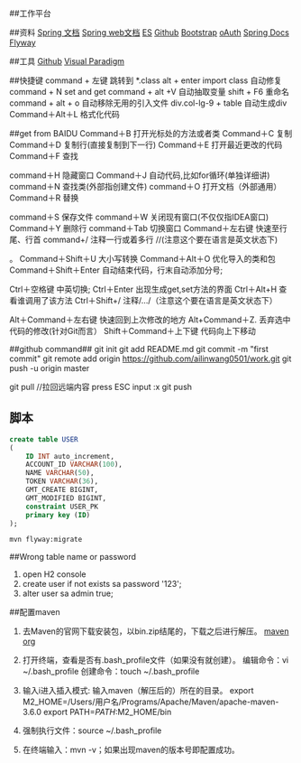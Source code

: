 ##工作平台

##资料
[Spring 文档](https://spring.io/guides)
[Spring web文档](https://spring.io/guides/gs/serving-web-content/)
[ES](https://elasticsearch.cn/)
[Github](https://developer.github.com/v3/guides/managing-deploy-keys/#deploy-keys)
[Bootstrap](https://www.bootcss.com/)
[oAuth](https://developer.github.com/apps/managing-oauth-apps/)
[Spring Docs](https://docs.spring.io/spring-boot/docs/2.0.0.RC1/reference/htmlsingle/#boot-features-embedded-database-support)
[Flyway ](https://flywaydb.org/getstarted/firststeps/maven)

##工具
[Github](https://desktop.github.com/)
[Visual Paradigm](https://www.visual-paradigm.com/cn/)

##快捷键
 command + 左键 跳转到 *.class
 alt + enter  import class 自动修复
 command + N  set and get
 command + alt +V 自动抽取变量
 shift + F6 重命名
 command + alt + o  自动移除无用的引入文件
 div.col-lg-9 + table 自动生成div
 Command＋Alt＋L    格式化代码
 
 ##get from BAIDU
 Command＋B     打开光标处的方法或者类
 Command＋C     复制
 Command＋D     复制行(直接复制到下一行)
 Command＋E     打开最近更改的代码
 Command＋F     查找
 
 command＋H     隐藏窗口
 Command＋J     自动代码,比如for循环(单独详细讲)
 command＋N     查找类(外部指创建文件)
 command＋O     打开文档（外部通用）
 Command＋R     替换
 
 command＋S      保存文件
 command＋W      关闭现有窗口(不仅仅指IDEA窗口)
 Command＋Y      删除行
 command＋Tab    切换窗口
 Command＋左右键  快速至行尾、行首
 command+/       注释一行或着多行 //(注意这个要在语言是英文状态下)
 
 。
 Command＋Shift＋U  大小写转换
 Command＋Alt＋O    优化导入的类和包
 Command＋Shift＋Enter  自动结束代码，行末自动添加分号; 
 
 Ctrl＋空格键         中英切换;
 Ctrl＋Enter         出现生成get,set方法的界面
 Ctrl＋Alt+H         查看谁调用了该方法
 Ctrl＋Shift+/       注释/…/（注意这个要在语言是英文状态下）
 
 Alt＋Command＋左右键   快速回到上次修改的地方
 Alt+Command＋Z.      丢弃选中代码的修改(针对Git而言）
 Shift＋Command＋上下键 代码向上下移动
 
##github command##
git init
git add README.md
git commit -m "first commit"
git remote add origin https://github.com/ailinwang0501/work.git
git push -u origin master 


git pull //拉回远端内容
press ESC
input :x 
git push

## 脚本
```sql
create table USER
(
	ID INT auto_increment,
	ACCOUNT_ID VARCHAR(100),
	NAME VARCHAR(50),
	TOKEN VARCHAR(36),
	GMT_CREATE BIGINT,
	GMT_MODIFIED BIGINT,
	constraint USER_PK
	primary key (ID)
);
```

```bash
mvn flyway:migrate
```

##Wrong table name or password
1. open H2 console
2. create user if not exists sa password '123';
3. alter user sa admin true;

##配置maven
1. 去Maven的官网下载安装包，以bin.zip结尾的，下载之后进行解压。
[maven org](https://maven.apache.org/download.cgi)

2. 打开终端，查看是否有.bash_profile文件（如果没有就创建）。
    编辑命令：vi ~/.bash_profile 
    创建命令：touch ~/.bash_profile 

3. 输入i进入插入模式: 输入maven（解压后的）所在的目录。
export M2_HOME=/Users/用户名/Programs/Apache/Maven/apache-maven-3.6.0
export PATH=$PATH:$M2_HOME/bin

4. 强制执行文件：source ~/.bash_profile

5. 在终端输入：mvn -v；如果出现maven的版本号即配置成功。


